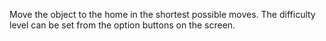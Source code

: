 Move the object to the home in the shortest possible moves. The difficulty level can be set from the option buttons on the screen.

